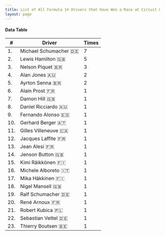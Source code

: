 ```yaml
---
title: List of All Formula 1® Drivers that Have Won a Race at Circuit Gilles Villeneuve
layout: page
---
```


<canvas id="chart" width="400" height="180"></canvas>
<script>
var data = {
    "datasets": [
        {
            "backgroundColor": "#f3a935",
            "borderColor": "#f68639",
            "borderWidth": 1,
            "data": [
                7.0,
                5.0,
                3.0,
                2.0,
                2.0,
                1.0,
                1.0,
                1.0,
                1.0,
                1.0,
                1.0,
                1.0,
                1.0,
                1.0,
                1.0,
                1.0,
                1.0,
                1.0,
                1.0,
                1.0,
                1.0,
                1.0,
                1.0
            ],
            "label": "Times"
        }
    ],
    "labels": [
        "Michael Schumacher 🇩🇪",
        "Lewis Hamilton 🇬🇧",
        "Nelson Piquet 🇧🇷",
        "Alan Jones 🇦🇺",
        "Ayrton Senna 🇧🇷",
        "Alain Prost 🇫🇷",
        "Damon Hill 🇬🇧",
        "Daniel Ricciardo 🇦🇺",
        "Fernando Alonso 🇪🇸",
        "Gerhard Berger 🇦🇹",
        "Gilles Villeneuve 🇨🇦",
        "Jacques Laffite 🇫🇷",
        "Jean Alesi 🇫🇷",
        "Jenson Button 🇬🇧",
        "Kimi Räikkönen 🇫🇮",
        "Michele Alboreto 🇮🇹",
        "Mika Häkkinen 🇫🇮",
        "Nigel Mansell 🇬🇧",
        "Ralf Schumacher 🇩🇪",
        "René Arnoux 🇫🇷",
        "Robert Kubica 🇵🇱",
        "Sebastian Vettel 🇩🇪",
        "Thierry Boutsen 🇧🇪"
    ]
};
var options = {
  legend: {
    display: false
  },
  scales: {
    xAxes: [{
      ticks: {
        beginAtZero: true,
        maxRotation: 180
      }
    }],
    yAxes: [{
      ticks: {
        beginAtZero: true
      }
    }]
  }
};
new Chart("chart", {
    data: data,
    type: 'bar',
    options: options
});
</script>



#### Data Table

| # | Driver | Times |
|--|--|--|
| 1. | Michael Schumacher 🇩🇪 | 7 |
| 2. | Lewis Hamilton 🇬🇧 | 5 |
| 3. | Nelson Piquet 🇧🇷 | 3 |
| 4. | Alan Jones 🇦🇺 | 2 |
| 5. | Ayrton Senna 🇧🇷 | 2 |
| 6. | Alain Prost 🇫🇷 | 1 |
| 7. | Damon Hill 🇬🇧 | 1 |
| 8. | Daniel Ricciardo 🇦🇺 | 1 |
| 9. | Fernando Alonso 🇪🇸 | 1 |
| 10. | Gerhard Berger 🇦🇹 | 1 |
| 11. | Gilles Villeneuve 🇨🇦 | 1 |
| 12. | Jacques Laffite 🇫🇷 | 1 |
| 13. | Jean Alesi 🇫🇷 | 1 |
| 14. | Jenson Button 🇬🇧 | 1 |
| 15. | Kimi Räikkönen 🇫🇮 | 1 |
| 16. | Michele Alboreto 🇮🇹 | 1 |
| 17. | Mika Häkkinen 🇫🇮 | 1 |
| 18. | Nigel Mansell 🇬🇧 | 1 |
| 19. | Ralf Schumacher 🇩🇪 | 1 |
| 20. | René Arnoux 🇫🇷 | 1 |
| 21. | Robert Kubica 🇵🇱 | 1 |
| 22. | Sebastian Vettel 🇩🇪 | 1 |
| 23. | Thierry Boutsen 🇧🇪 | 1 |

